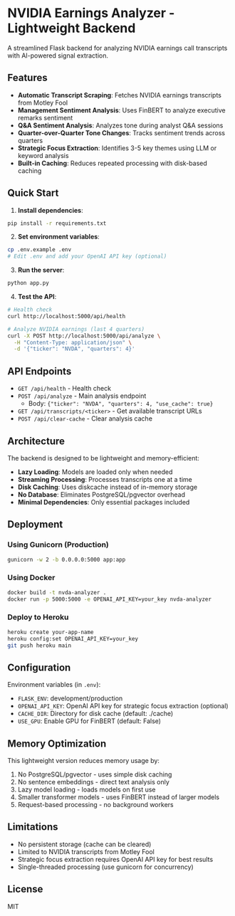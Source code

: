 # NVIDIA Earnings Analyzer - Lightweight Backend

A streamlined Flask backend for analyzing NVIDIA earnings call transcripts with AI-powered signal extraction.

## Features

- **Automatic Transcript Scraping**: Fetches NVIDIA earnings transcripts from Motley Fool
- **Management Sentiment Analysis**: Uses FinBERT to analyze executive remarks sentiment
- **Q&A Sentiment Analysis**: Analyzes tone during analyst Q&A sessions  
- **Quarter-over-Quarter Tone Changes**: Tracks sentiment trends across quarters
- **Strategic Focus Extraction**: Identifies 3-5 key themes using LLM or keyword analysis
- **Built-in Caching**: Reduces repeated processing with disk-based caching

## Quick Start

1. **Install dependencies**:
```bash
pip install -r requirements.txt
```

2. **Set environment variables**:
```bash
cp .env.example .env
# Edit .env and add your OpenAI API key (optional)
```

3. **Run the server**:
```bash
python app.py
```

4. **Test the API**:
```bash
# Health check
curl http://localhost:5000/api/health

# Analyze NVIDIA earnings (last 4 quarters)
curl -X POST http://localhost:5000/api/analyze \
  -H "Content-Type: application/json" \
  -d '{"ticker": "NVDA", "quarters": 4}'
```

## API Endpoints

- `GET /api/health` - Health check
- `POST /api/analyze` - Main analysis endpoint
  - Body: `{"ticker": "NVDA", "quarters": 4, "use_cache": true}`
- `GET /api/transcripts/<ticker>` - Get available transcript URLs
- `POST /api/clear-cache` - Clear analysis cache

## Architecture

The backend is designed to be lightweight and memory-efficient:

- **Lazy Loading**: Models are loaded only when needed
- **Streaming Processing**: Processes transcripts one at a time
- **Disk Caching**: Uses diskcache instead of in-memory storage
- **No Database**: Eliminates PostgreSQL/pgvector overhead
- **Minimal Dependencies**: Only essential packages included

## Deployment

### Using Gunicorn (Production)

```bash
gunicorn -w 2 -b 0.0.0.0:5000 app:app
```

### Using Docker

```bash
docker build -t nvda-analyzer .
docker run -p 5000:5000 -e OPENAI_API_KEY=your_key nvda-analyzer
```

### Deploy to Heroku

```bash
heroku create your-app-name
heroku config:set OPENAI_API_KEY=your_key
git push heroku main
```

## Configuration

Environment variables (in `.env`):

- `FLASK_ENV`: development/production
- `OPENAI_API_KEY`: OpenAI API key for strategic focus extraction (optional)
- `CACHE_DIR`: Directory for disk cache (default: ./cache)
- `USE_GPU`: Enable GPU for FinBERT (default: False)

## Memory Optimization

This lightweight version reduces memory usage by:

1. No PostgreSQL/pgvector - uses simple disk caching
2. No sentence embeddings - direct text analysis only
3. Lazy model loading - loads models on first use
4. Smaller transformer models - uses FinBERT instead of larger models
5. Request-based processing - no background workers

## Limitations

- No persistent storage (cache can be cleared)
- Limited to NVIDIA transcripts from Motley Fool
- Strategic focus extraction requires OpenAI API key for best results
- Single-threaded processing (use gunicorn for concurrency)

## License

MIT
